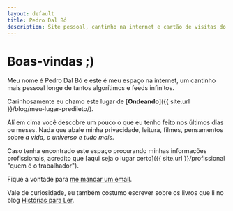 ```yaml
---
layout: default
title: Pedro Dal Bó
description: Site pessoal, cantinho na internet e cartão de visitas do Pedro Dal Bó.
---
```

# Boas-vindas ;)  

Meu nome é Pedro Dal Bó e este é meu espaço na internet, um cantinho mais pessoal longe de tantos algorítimos e feeds infinitos.  

Carinhosamente eu chamo este lugar de [**Ondeando**]({{ site.url }}/blog/meu-lugar-predileto/).  

Alí em cima você descobre um pouco o que eu tenho feito nos últimos dias ou meses. Nada que abale minha privacidade, leitura, filmes, pensamentos sobre _a vida, o universo e tudo mais_.  

Caso tenha encontrado este espaço procurando minhas informações profissionais, acredito que [aqui seja o lugar certo]({{ site.url }}/profissional "quem é o trabalhador").  

Fique a vontade para [me mandar um email](mailto:pedro@dalbo.me "Onde falar comigo").  

Vale de curiosidade, eu também costumo escrever sobre os livros que li no blog [Histórias para Ler](https://historiasparaler.blog.br "Onde comento livros").